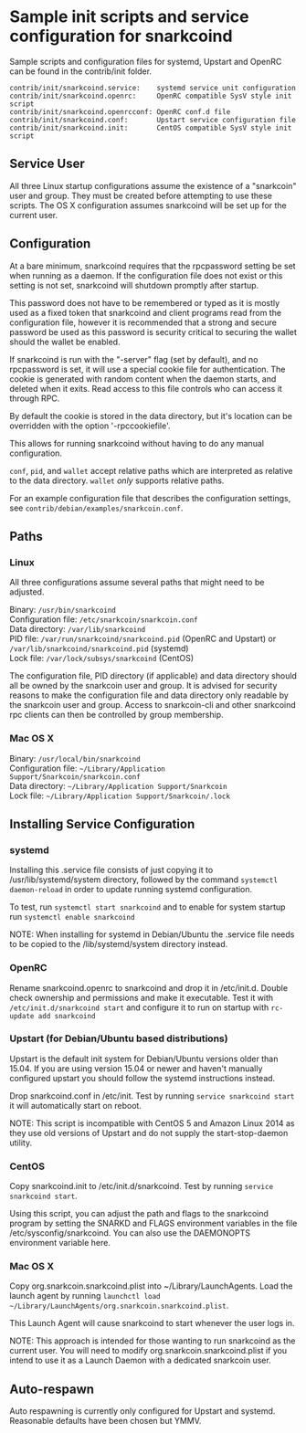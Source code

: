 Sample init scripts and service configuration for snarkcoind
==========================================================

Sample scripts and configuration files for systemd, Upstart and OpenRC
can be found in the contrib/init folder.

    contrib/init/snarkcoind.service:    systemd service unit configuration
    contrib/init/snarkcoind.openrc:     OpenRC compatible SysV style init script
    contrib/init/snarkcoind.openrcconf: OpenRC conf.d file
    contrib/init/snarkcoind.conf:       Upstart service configuration file
    contrib/init/snarkcoind.init:       CentOS compatible SysV style init script

Service User
---------------------------------

All three Linux startup configurations assume the existence of a "snarkcoin" user
and group.  They must be created before attempting to use these scripts.
The OS X configuration assumes snarkcoind will be set up for the current user.

Configuration
---------------------------------

At a bare minimum, snarkcoind requires that the rpcpassword setting be set
when running as a daemon.  If the configuration file does not exist or this
setting is not set, snarkcoind will shutdown promptly after startup.

This password does not have to be remembered or typed as it is mostly used
as a fixed token that snarkcoind and client programs read from the configuration
file, however it is recommended that a strong and secure password be used
as this password is security critical to securing the wallet should the
wallet be enabled.

If snarkcoind is run with the "-server" flag (set by default), and no rpcpassword is set,
it will use a special cookie file for authentication. The cookie is generated with random
content when the daemon starts, and deleted when it exits. Read access to this file
controls who can access it through RPC.

By default the cookie is stored in the data directory, but it's location can be overridden
with the option '-rpccookiefile'.

This allows for running snarkcoind without having to do any manual configuration.

`conf`, `pid`, and `wallet` accept relative paths which are interpreted as
relative to the data directory. `wallet` *only* supports relative paths.

For an example configuration file that describes the configuration settings,
see `contrib/debian/examples/snarkcoin.conf`.

Paths
---------------------------------

### Linux

All three configurations assume several paths that might need to be adjusted.

Binary:              `/usr/bin/snarkcoind`  
Configuration file:  `/etc/snarkcoin/snarkcoin.conf`  
Data directory:      `/var/lib/snarkcoind`  
PID file:            `/var/run/snarkcoind/snarkcoind.pid` (OpenRC and Upstart) or `/var/lib/snarkcoind/snarkcoind.pid` (systemd)  
Lock file:           `/var/lock/subsys/snarkcoind` (CentOS)  

The configuration file, PID directory (if applicable) and data directory
should all be owned by the snarkcoin user and group.  It is advised for security
reasons to make the configuration file and data directory only readable by the
snarkcoin user and group.  Access to snarkcoin-cli and other snarkcoind rpc clients
can then be controlled by group membership.

### Mac OS X

Binary:              `/usr/local/bin/snarkcoind`  
Configuration file:  `~/Library/Application Support/Snarkcoin/snarkcoin.conf`  
Data directory:      `~/Library/Application Support/Snarkcoin`  
Lock file:           `~/Library/Application Support/Snarkcoin/.lock`  

Installing Service Configuration
-----------------------------------

### systemd

Installing this .service file consists of just copying it to
/usr/lib/systemd/system directory, followed by the command
`systemctl daemon-reload` in order to update running systemd configuration.

To test, run `systemctl start snarkcoind` and to enable for system startup run
`systemctl enable snarkcoind`

NOTE: When installing for systemd in Debian/Ubuntu the .service file needs to be copied to the /lib/systemd/system directory instead.

### OpenRC

Rename snarkcoind.openrc to snarkcoind and drop it in /etc/init.d.  Double
check ownership and permissions and make it executable.  Test it with
`/etc/init.d/snarkcoind start` and configure it to run on startup with
`rc-update add snarkcoind`

### Upstart (for Debian/Ubuntu based distributions)

Upstart is the default init system for Debian/Ubuntu versions older than 15.04. If you are using version 15.04 or newer and haven't manually configured upstart you should follow the systemd instructions instead.

Drop snarkcoind.conf in /etc/init.  Test by running `service snarkcoind start`
it will automatically start on reboot.

NOTE: This script is incompatible with CentOS 5 and Amazon Linux 2014 as they
use old versions of Upstart and do not supply the start-stop-daemon utility.

### CentOS

Copy snarkcoind.init to /etc/init.d/snarkcoind. Test by running `service snarkcoind start`.

Using this script, you can adjust the path and flags to the snarkcoind program by
setting the SNARKD and FLAGS environment variables in the file
/etc/sysconfig/snarkcoind. You can also use the DAEMONOPTS environment variable here.

### Mac OS X

Copy org.snarkcoin.snarkcoind.plist into ~/Library/LaunchAgents. Load the launch agent by
running `launchctl load ~/Library/LaunchAgents/org.snarkcoin.snarkcoind.plist`.

This Launch Agent will cause snarkcoind to start whenever the user logs in.

NOTE: This approach is intended for those wanting to run snarkcoind as the current user.
You will need to modify org.snarkcoin.snarkcoind.plist if you intend to use it as a
Launch Daemon with a dedicated snarkcoin user.

Auto-respawn
-----------------------------------

Auto respawning is currently only configured for Upstart and systemd.
Reasonable defaults have been chosen but YMMV.
